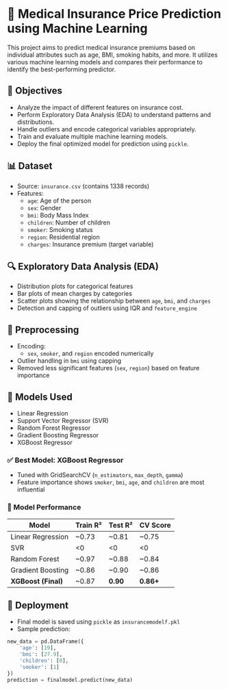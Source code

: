 # 🏥 Medical Insurance Price Prediction using Machine Learning

This project aims to predict medical insurance premiums based on individual attributes such as age, BMI, smoking habits, and more. It utilizes various machine learning models and compares their performance to identify the best-performing predictor.

## 📌 Objectives

- Analyze the impact of different features on insurance cost.
- Perform Exploratory Data Analysis (EDA) to understand patterns and distributions.
- Handle outliers and encode categorical variables appropriately.
- Train and evaluate multiple machine learning models.
- Deploy the final optimized model for prediction using `pickle`.

## 📊 Dataset

- Source: `insurance.csv` (contains 1338 records)
- Features:
  - `age`: Age of the person
  - `sex`: Gender
  - `bmi`: Body Mass Index
  - `children`: Number of children
  - `smoker`: Smoking status
  - `region`: Residential region
  - `charges`: Insurance premium (target variable)

## 🔍 Exploratory Data Analysis (EDA)

- Distribution plots for categorical features
- Bar plots of mean charges by categories
- Scatter plots showing the relationship between `age`, `bmi`, and `charges`
- Detection and capping of outliers using IQR and `feature_engine`

## 🧹 Preprocessing

- Encoding:
  - `sex`, `smoker`, and `region` encoded numerically
- Outlier handling in `bmi` using capping
- Removed less significant features (`sex`, `region`) based on feature importance

## 🧠 Models Used

- Linear Regression
- Support Vector Regressor (SVR)
- Random Forest Regressor
- Gradient Boosting Regressor
- XGBoost Regressor

### ✅ Best Model: XGBoost Regressor

- Tuned with GridSearchCV (`n_estimators`, `max_depth`, `gamma`)
- Feature importance shows `smoker`, `bmi`, `age`, and `children` are most influential

### 🔢 Model Performance

| Model                  | Train R² | Test R² | CV Score |
|------------------------|----------|---------|----------|
| Linear Regression      | ~0.73    | ~0.81   | ~0.75    |
| SVR                    | <0       | <0      | <0       |
| Random Forest          | ~0.97    | ~0.88   | ~0.84    |
| Gradient Boosting      | ~0.86    | ~0.90   | ~0.86    |
| **XGBoost (Final)**    | ~0.87    | **0.90**| **0.86+**|

## 💾 Deployment

- Final model is saved using `pickle` as `insurancemodelf.pkl`
- Sample prediction:

```python
new_data = pd.DataFrame({
    'age': [19],
    'bmi': [27.9],
    'children': [0],
    'smoker': [1]
})
prediction = finalmodel.predict(new_data)
